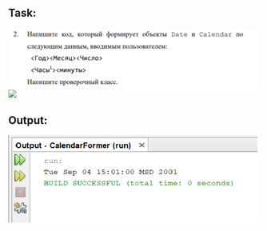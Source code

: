 Task:
---
![](https://github.com/Riernish/JavaPractiseTasks/blob/main/week4/CalendarFormer/task.png)
![](![image](https://user-images.githubusercontent.com/57988144/127337830-decbeb4b-89ca-4a58-92d8-98309b814dca.png))

Output:
----
![](https://github.com/Riernish/JavaPractiseTasks/blob/main/week4/CalendarFormer/result.png)
